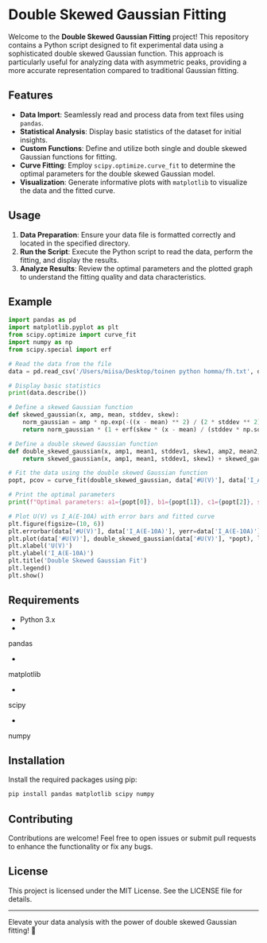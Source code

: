 # Double Skewed Gaussian Fitting

Welcome to the **Double Skewed Gaussian Fitting** project! This repository contains a Python script designed to fit experimental data using a sophisticated double skewed Gaussian function. This approach is particularly useful for analyzing data with asymmetric peaks, providing a more accurate representation compared to traditional Gaussian fitting.

## Features

- **Data Import**: Seamlessly read and process data from text files using `pandas`.
- **Statistical Analysis**: Display basic statistics of the dataset for initial insights.
- **Custom Functions**: Define and utilize both single and double skewed Gaussian functions for fitting.
- **Curve Fitting**: Employ `scipy.optimize.curve_fit` to determine the optimal parameters for the double skewed Gaussian model.
- **Visualization**: Generate informative plots with `matplotlib` to visualize the data and the fitted curve.

## Usage

1. **Data Preparation**: Ensure your data file is formatted correctly and located in the specified directory.
2. **Run the Script**: Execute the Python script to read the data, perform the fitting, and display the results.
3. **Analyze Results**: Review the optimal parameters and the plotted graph to understand the fitting quality and data characteristics.

## Example

```python
import pandas as pd
import matplotlib.pyplot as plt
from scipy.optimize import curve_fit
import numpy as np
from scipy.special import erf

# Read the data from the file
data = pd.read_csv('/Users/miisa/Desktop/toinen python homma/fh.txt', delim_whitespace=True)

# Display basic statistics
print(data.describe())

# Define a skewed Gaussian function
def skewed_gaussian(x, amp, mean, stddev, skew):
    norm_gaussian = amp * np.exp(-((x - mean) ** 2) / (2 * stddev ** 2))
    return norm_gaussian * (1 + erf(skew * (x - mean) / (stddev * np.sqrt(2))))

# Define a double skewed Gaussian function
def double_skewed_gaussian(x, amp1, mean1, stddev1, skew1, amp2, mean2, stddev2, skew2):
    return skewed_gaussian(x, amp1, mean1, stddev1, skew1) + skewed_gaussian(x, amp2, mean2, stddev2, skew2)

# Fit the data using the double skewed Gaussian function
popt, pcov = curve_fit(double_skewed_gaussian, data['#U(V)'], data['I_A(E-10A)'], p0=[1, 10, 1, 0, 1, 5, 1, 0])

# Print the optimal parameters
print(f"Optimal parameters: a1={popt[0]}, b1={popt[1]}, c1={popt[2]}, skew1={popt[3]}, a2={popt[4]}, b2={popt[5]}, c2={popt[6]}, skew2={popt[7]}")

# Plot U(V) vs I_A(E-10A) with error bars and fitted curve
plt.figure(figsize=(10, 6))
plt.errorbar(data['#U(V)'], data['I_A(E-10A)'], yerr=data['I_A(E-10A)']*0.1, fmt='o', label='Data')
plt.plot(data['#U(V)'], double_skewed_gaussian(data['#U(V)'], *popt), label='Fitted Curve', color='red')
plt.xlabel('U(V)')
plt.ylabel('I_A(E-10A)')
plt.title('Double Skewed Gaussian Fit')
plt.legend()
plt.show()
```

## Requirements

- Python 3.x
- 

pandas


- 

matplotlib


- 

scipy


- 

numpy



## Installation

Install the required packages using pip:

```sh
pip install pandas matplotlib scipy numpy
```

## Contributing

Contributions are welcome! Feel free to open issues or submit pull requests to enhance the functionality or fix any bugs.

## License

This project is licensed under the MIT License. See the LICENSE file for details.

---

Elevate your data analysis with the power of double skewed Gaussian fitting! 🚀
```
